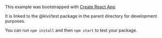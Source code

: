 This example was bootstrapped with [Create React App](https://github.com/facebook/create-react-app).

It is linked to the @kivi/test package in the parent directory for development purposes.

You can run `npm install` and then `npm start` to test your package.
